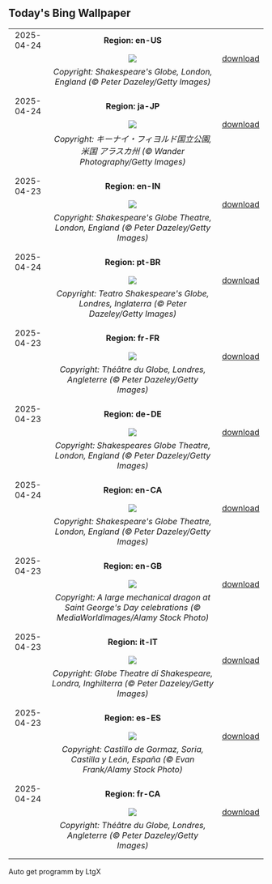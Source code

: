 ## Today's Bing Wallpaper
|      |      |      |
| :----: | :----: | :----: |
|2025-04-24|**Region: en-US**||
||![](https://www.bing.com/th?id=OHR.GlobeTheatre_EN-US3262022178_UHD.jpg&pid=hp&w=1152&h=648&rs=1&c=4)| [download](https://www.bing.com/th?id=OHR.GlobeTheatre_EN-US3262022178_UHD.jpg)|
||*Copyright: Shakespeare's Globe, London, England (© Peter Dazeley/Getty Images)*
||
|||
|2025-04-24|**Region: ja-JP**||
||![](https://www.bing.com/th?id=OHR.KenaiSpires_JA-JP1998460612_UHD.jpg&pid=hp&w=1152&h=648&rs=1&c=4)| [download](https://www.bing.com/th?id=OHR.KenaiSpires_JA-JP1998460612_UHD.jpg)|
||*Copyright: キーナイ・フィヨルド国立公園, 米国 アラスカ州 (© Wander Photography/Getty Images)*
||
|||
|2025-04-23|**Region: en-IN**||
||![](https://www.bing.com/th?id=OHR.GlobeTheatre_EN-IN1029114608_UHD.jpg&pid=hp&w=1152&h=648&rs=1&c=4)| [download](https://www.bing.com/th?id=OHR.GlobeTheatre_EN-IN1029114608_UHD.jpg)|
||*Copyright: Shakespeare's Globe Theatre, London, England (© Peter Dazeley/Getty Images)*
||
|||
|2025-04-24|**Region: pt-BR**||
||![](https://www.bing.com/th?id=OHR.GlobeTheatre_PT-BR2484921869_UHD.jpg&pid=hp&w=1152&h=648&rs=1&c=4)| [download](https://www.bing.com/th?id=OHR.GlobeTheatre_PT-BR2484921869_UHD.jpg)|
||*Copyright: Teatro Shakespeare's Globe, Londres, Inglaterra (© Peter Dazeley/Getty Images)*
||
|||
|2025-04-23|**Region: fr-FR**||
||![](https://www.bing.com/th?id=OHR.GlobeTheatre_FR-FR2329774006_UHD.jpg&pid=hp&w=1152&h=648&rs=1&c=4)| [download](https://www.bing.com/th?id=OHR.GlobeTheatre_FR-FR2329774006_UHD.jpg)|
||*Copyright: Théâtre du Globe, Londres, Angleterre (© Peter Dazeley/Getty Images)*
||
|||
|2025-04-23|**Region: de-DE**||
||![](https://www.bing.com/th?id=OHR.GlobeTheatre_DE-DE3738219615_UHD.jpg&pid=hp&w=1152&h=648&rs=1&c=4)| [download](https://www.bing.com/th?id=OHR.GlobeTheatre_DE-DE3738219615_UHD.jpg)|
||*Copyright: Shakespeares Globe Theatre, London, England (© Peter Dazeley/Getty Images)*
||
|||
|2025-04-24|**Region: en-CA**||
||![](https://www.bing.com/th?id=OHR.GlobeTheatre_EN-CA7568109228_UHD.jpg&pid=hp&w=1152&h=648&rs=1&c=4)| [download](https://www.bing.com/th?id=OHR.GlobeTheatre_EN-CA7568109228_UHD.jpg)|
||*Copyright: Shakespeare's Globe Theatre, London, England (© Peter Dazeley/Getty Images)*
||
|||
|2025-04-23|**Region: en-GB**||
||![](https://www.bing.com/th?id=OHR.StGeorgeDay2025_EN-GB0136708024_UHD.jpg&pid=hp&w=1152&h=648&rs=1&c=4)| [download](https://www.bing.com/th?id=OHR.StGeorgeDay2025_EN-GB0136708024_UHD.jpg)|
||*Copyright: A large mechanical dragon at Saint George's Day celebrations (© MediaWorldImages/Alamy Stock Photo)*
||
|||
|2025-04-23|**Region: it-IT**||
||![](https://www.bing.com/th?id=OHR.GlobeTheatre_IT-IT1664921161_UHD.jpg&pid=hp&w=1152&h=648&rs=1&c=4)| [download](https://www.bing.com/th?id=OHR.GlobeTheatre_IT-IT1664921161_UHD.jpg)|
||*Copyright: Globe Theatre di Shakespeare, Londra, Inghilterra (© Peter Dazeley/Getty Images)*
||
|||
|2025-04-23|**Region: es-ES**||
||![](https://www.bing.com/th?id=OHR.CastillayLeonDay_ES-ES9340220273_UHD.jpg&pid=hp&w=1152&h=648&rs=1&c=4)| [download](https://www.bing.com/th?id=OHR.CastillayLeonDay_ES-ES9340220273_UHD.jpg)|
||*Copyright: Castillo de Gormaz, Soria, Castilla y León, España (© Evan Frank/Alamy Stock Photo)*
||
|||
|2025-04-24|**Region: fr-CA**||
||![](https://www.bing.com/th?id=OHR.GlobeTheatre_FR-CA4288984351_UHD.jpg&pid=hp&w=1152&h=648&rs=1&c=4)| [download](https://www.bing.com/th?id=OHR.GlobeTheatre_FR-CA4288984351_UHD.jpg)|
||*Copyright: Théâtre du Globe, Londres, Angleterre (© Peter Dazeley/Getty Images)*
||
|||

Auto get programm by LtgX
